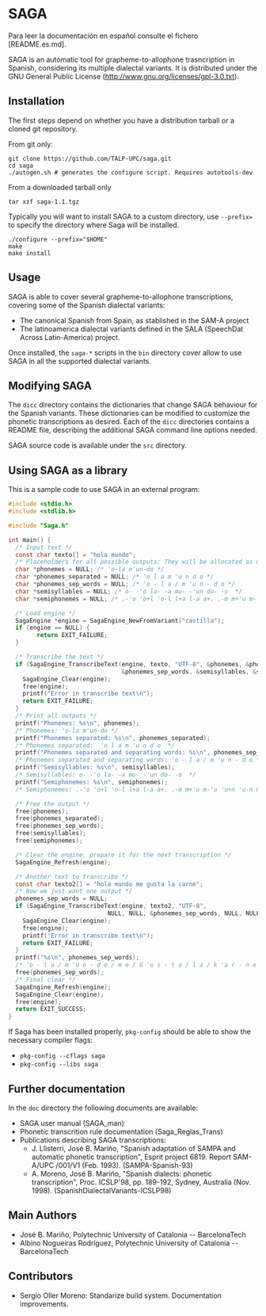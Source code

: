SAGA
=========

Para leer la documentación en español consulte el fichero [README.es.md].

SAGA is an automatic tool for grapheme-to-allophone trasncription in Spanish,
considering its multiple dialectal variants. It is distributed under the GNU
General Public License (http://www.gnu.org/licenses/gpl-3.0.txt).

Installation
--------------

The first steps depend on whether you have a distribution tarball or a cloned
git repository.

From git only:

    git clone https://github.com/TALP-UPC/saga.git
    cd saga
    ./autogen.sh # generates the configure script. Requires autotools-dev

From a downloaded tarball only

    tar xzf saga-1.1.tgz

Typically you will want to install SAGA to a custom directory, use `--prefix=`
to specify the directory where Saga will be installed.
    
    ./configure --prefix="$HOME"
    make
    make install

Usage
------

SAGA is able to cover several grapheme-to-allophone transcriptions, covering
some of the Spanish dialectal variants:

- The canonical Spanish from Spain, as stablished in the SAM-A project
- The latinoamerica dialectal variants defined in the SALA
  (SpeechDat Across Latin-America) project.

Once installed, the `saga-*` scripts in the `bin` directory cover allow to use
SAGA in all the supported dialectal variants.


Modifying SAGA
---------------

The `dicc` directory contains the dictionaries that change SAGA behaviour
for the Spanish variants. These dictionaries can be modified to customize the
phonetic transcriptions as desired. Each of the `dicc` directories contains
a README file, describing the additional SAGA command line options needed.

SAGA source code is available under the `src` directory.

Using SAGA as a library
------------------------

This is a sample code to use SAGA in an external program:

```c
#include <stdio.h>
#include <stdlib.h>

#include "Saga.h"

int main() {
  /* Input text */
  const char texto[] = "hola mundo";
  /* Placeholders for all possible outputs: They will be allocated as needed. We must free them */
  char *phonemes = NULL; /* 'o-la m'un-do */
  char *phonemes_separated = NULL; /* 'o l a m 'u n d o */
  char *phonemes_sep_words = NULL; /* 'o - l a / m 'u n - d o */
  char *semisyllables = NULL; /* o- -'o la- -a mu- -'un do- -o  */
  char *semiphonemes = NULL; /* .-'o 'o+l 'o-l l+a l-a a+. .-m m+'u m-'u 'u+n 'u-n n+d n-d d+o d-o o+. */

  /* Load engine */
  SagaEngine *engine = SagaEngine_NewFromVariant("castilla");
  if (engine == NULL) {
		return EXIT_FAILURE;
  }

  /* Transcribe the text */
  if (SagaEngine_TranscribeText(engine, texto, "UTF-8", &phonemes, &phonemes_separated,
                                &phonemes_sep_words, &semisyllables, &semiphonemes) < 0) {
    SagaEngine_Clear(engine);
    free(engine);
    printf("Error in transcribe text\n");
	return EXIT_FAILURE;
  }
  /* Print all outputs */
  printf("Phonemes: %s\n", phonemes);
  /* Phonemes: 'o-la m'un-do */
  printf("Phonemes separated: %s\n", phonemes_separated);
  /* Phonemes separated:  'o l a m 'u n d o  */
  printf("Phonemes separated and separating words: %s\n", phonemes_sep_words);
  /* Phonemes separated and separating words: 'o - l a / m 'u n - d o */
  printf("Semisyllables: %s\n", semisyllables);
  /* Semisyllables: o- -'o la- -a mu- -'un do- -o  */
  printf("Semiphonemes: %s\n", semiphonemes);
  /* Semiphonemes: .-'o 'o+l 'o-l l+a l-a a+. .-m m+'u m-'u 'u+n 'u-n n+d n-d d+o d-o o+. */

  /* Free the output */
  free(phonemes);
  free(phonemes_separated);
  free(phonemes_sep_words);
  free(semisyllables);
  free(semiphonemes);

  /* Clear the engine, prepare it for the next transcription */
  SagaEngine_Refresh(engine);

  /* Another text to transcribe */
  const char texto2[] = "hola mundo me gusta la carne";
  /* Now we just want one output */
  phonemes_sep_words = NULL;
  if (SagaEngine_TranscribeText(engine, texto2, "UTF-8",
                            NULL, NULL, &phonemes_sep_words, NULL, NULL) < 0) {
    SagaEngine_Clear(engine);
    free(engine);
    printf("Error in transcribe text\n");
	return EXIT_FAILURE;
  }
  printf("%s\n", phonemes_sep_words);
  /* 'o - l a / m 'u n - d o / m e / G 'u s - t a / l a / k 'a r - n e */
  free(phonemes_sep_words);
  /* Final clear */
  SagaEngine_Refresh(engine);
  SagaEngine_Clear(engine);
  free(engine);
  return EXIT_SUCCESS;
}
```

If Saga has been installed properly, `pkg-config` should be able to show
the necessary compiler flags:

 - `pkg-config --cflags saga`
 - `pkg-config --libs saga`


Further documentation
------------------------

In the `doc` directory the following documents are available:

- SAGA user manual (SAGA_man)
- Phonetic transcrition rule documentation (Saga_Reglas_Trans)
- Publications describing SAGA transcriptions:
   * J. Llisterri, José B. Mariño, "Spanish adaptation of SAMPA and automatic
     phonetic transcription", Esprit project 6819. Report  SAM-A/UPC /001/V1
     (Feb. 1993). (SAMPA-Spanish-93)
   * A. Moreno, José B. Mariño, "Spanish dialects: phonetic transcription",
     Proc. ICSLP'98, pp. 189-192, Sydney, Australia (Nov. 1998).
     (SpanishDialectalVariants-ICSLP98)

Main Authors
--------------

- José B. Mariño, Polytechnic University of Catalonia -- BarcelonaTech
- Albino Nogueiras Rodríguez, Polytechnic University of Catalonia -- BarcelonaTech

Contributors
-------------

- Sergio Oller Moreno: Standarize build system. Documentation improvements.

